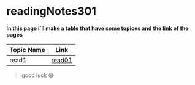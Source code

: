 # readingNotes301

****In this page i`ll make a table that have some topices and the link of the pages****

| Topic Name | Link |
| ----------- | ----------- |
| read1 | [read01](https://muna-jebril.github.io/readingNotes301/read01.md ) |



 > good luck :smile: